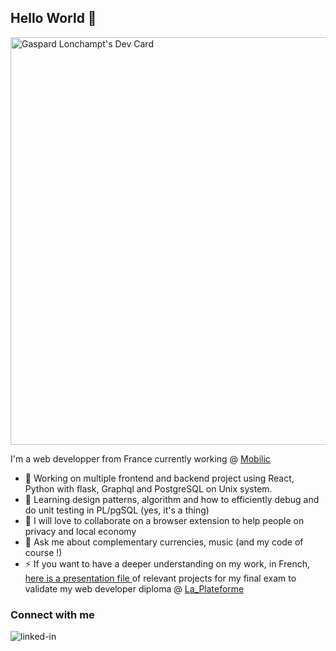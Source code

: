 ## Hello World 👋

<a href="https://app.daily.dev/sarp09"><img src="https://api.daily.dev/devcards/v2/526ptztBmVsCa88uJ6snH.png?type=wide&r=f1o" width="652" alt="Gaspard Lonchampt's Dev Card"/></a>

I'm a web developper from France currently working @ [Mobilic](https://mobilic.beta.gouv.fr/)

- 🔭 Working on multiple frontend and backend project using React, Python with flask, Graphql and PostgreSQL on Unix system. 
- 🌱 Learning design patterns, algorithm and how to efficiently debug and do unit testing in PL/pgSQL (yes, it's a thing) 
- 👯 I will love to collaborate on a browser extension to help people on privacy and local economy
- 💬 Ask me about complementary currencies, music (and my code of course !) 
- ⚡ If you want to have a deeper understanding on my work, in French, [here is a presentation file ](https://github.com/gaspard-lonchampt/CS2-DPP) of relevant projects for my final exam to validate my web developer diploma @ [La_Plateforme](https://laplateforme.io/)

### Connect with me

[<img align="left" alt="linked-in" src="https://img.shields.io/badge/linkedin-%230077B5.svg?&style=for-the-badge&logo=linkedin&logoColor=white" />](www.linkedin.com/in/gaspard-lonchampt)



